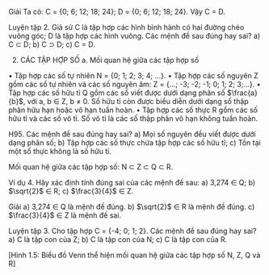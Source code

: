 Giải
Ta có: C = {0; 6; 12; 18; 24};
      D = {0; 6; 12; 18; 24}.
Vậy C = D.

Luyện tập 2. Giả sử C là tập hợp các hình bình hành có hai đường chéo vuông góc; D là tập hợp các hình vuông.
Các mệnh đề sau đúng hay sai?
a) C ⊂ D;           b) C ⊃ D;           c) C = D.

2. CÁC TẬP HỢP SỐ
a. Mối quan hệ giữa các tập hợp số

• Tập hợp các số tự nhiên N = {0; 1; 2; 3; 4; ...}.
• Tập hợp các số nguyên Z gồm các số tự nhiên và các số nguyên âm:
  Z = {...; -3; -2; -1; 0; 1; 2; 3;...}.
• Tập hợp các số hữu tỉ Q gồm các số viết được dưới dạng phân số $\frac{a}{b}$, với a, b ∈ Z, b ≠ 0.
  Số hữu tỉ còn được biểu diễn dưới dạng số thập phân hữu hạn hoặc vô hạn tuần hoàn.
• Tập hợp các số thực R gồm các số hữu tỉ và các số vô tỉ. Số vô tỉ là các số thập phân vô hạn không tuần hoàn.

H95. Các mệnh đề sau đúng hay sai?
a) Mọi số nguyên đều viết được dưới dạng phân số;
b) Tập hợp các số thực chứa tập hợp các số hữu tỉ;
c) Tồn tại một số thực không là số hữu tỉ.

Mối quan hệ giữa các tập hợp số: N ⊂ Z ⊂ Q ⊂ R.

Ví dụ 4. Hãy xác định tính đúng sai của các mệnh đề sau:
a) 3,274 ∈ Q;       b) $\sqrt{2}$ ∈ R;       c) $\frac{3}{4}$ ∈ Z.

Giải
a) 3,274 ∈ Q là mệnh đề đúng.
b) $\sqrt{2}$ ∈ R là mệnh đề đúng.
c) $\frac{3}{4}$ ∈ Z là mệnh đề sai.

Luyện tập 3. Cho tập hợp C = {-4; 0; 1; 2}. Các mệnh đề sau đúng hay sai?
a) C là tập con của Z;     b) C là tập con của N;     c) C là tập con của R.

[Hình 1.5: Biểu đồ Venn thể hiện mối quan hệ giữa các tập hợp số N, Z, Q và R]